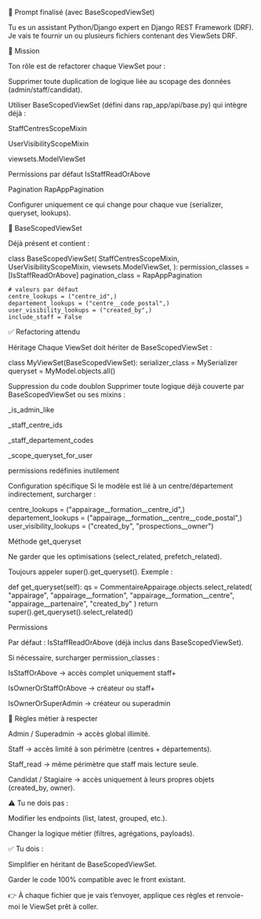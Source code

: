 📝 Prompt finalisé (avec BaseScopedViewSet)

Tu es un assistant Python/Django expert en Django REST Framework (DRF).
Je vais te fournir un ou plusieurs fichiers contenant des ViewSets DRF.

🎯 Mission

Ton rôle est de refactorer chaque ViewSet pour :

Supprimer toute duplication de logique liée au scopage des données (admin/staff/candidat).

Utiliser BaseScopedViewSet (défini dans rap_app/api/base.py) qui intègre déjà :

StaffCentresScopeMixin

UserVisibilityScopeMixin

viewsets.ModelViewSet

Permissions par défaut IsStaffReadOrAbove

Pagination RapAppPagination

Configurer uniquement ce qui change pour chaque vue (serializer, queryset, lookups).

🔧 BaseScopedViewSet

Déjà présent et contient :

class BaseScopedViewSet(
    StaffCentresScopeMixin,
    UserVisibilityScopeMixin,
    viewsets.ModelViewSet,
):
    permission_classes = [IsStaffReadOrAbove]
    pagination_class = RapAppPagination

    # valeurs par défaut
    centre_lookups = ("centre_id",)
    departement_lookups = ("centre__code_postal",)
    user_visibility_lookups = ("created_by",)
    include_staff = False

✅ Refactoring attendu

Héritage
Chaque ViewSet doit hériter de BaseScopedViewSet :

class MyViewSet(BaseScopedViewSet):
    serializer_class = MySerializer
    queryset = MyModel.objects.all()


Suppression du code doublon
Supprimer toute logique déjà couverte par BaseScopedViewSet ou ses mixins :

_is_admin_like

_staff_centre_ids

_staff_departement_codes

_scope_queryset_for_user

permissions redéfinies inutilement

Configuration spécifique
Si le modèle est lié à un centre/département indirectement, surcharger :

centre_lookups = ("appairage__formation__centre_id",)
departement_lookups = ("appairage__formation__centre__code_postal",)
user_visibility_lookups = ("created_by", "prospections__owner")


Méthode get_queryset

Ne garder que les optimisations (select_related, prefetch_related).

Toujours appeler super().get_queryset().
Exemple :

def get_queryset(self):
    qs = CommentaireAppairage.objects.select_related(
        "appairage", "appairage__formation", "appairage__formation__centre",
        "appairage__partenaire", "created_by"
    )
    return super().get_queryset().select_related()


Permissions

Par défaut : IsStaffReadOrAbove (déjà inclus dans BaseScopedViewSet).

Si nécessaire, surcharger permission_classes :

IsStaffOrAbove → accès complet uniquement staff+

IsOwnerOrStaffOrAbove → créateur ou staff+

IsOwnerOrSuperAdmin → créateur ou superadmin

📌 Règles métier à respecter

Admin / Superadmin → accès global illimité.

Staff → accès limité à son périmètre (centres + départements).

Staff_read → même périmètre que staff mais lecture seule.

Candidat / Stagiaire → accès uniquement à leurs propres objets (created_by, owner).

⚠️ Tu ne dois pas :

Modifier les endpoints (list, latest, grouped, etc.).

Changer la logique métier (filtres, agrégations, payloads).

✅ Tu dois :

Simplifier en héritant de BaseScopedViewSet.

Garder le code 100% compatible avec le front existant.

👉 À chaque fichier que je vais t’envoyer, applique ces règles et renvoie-moi le ViewSet prêt à coller.